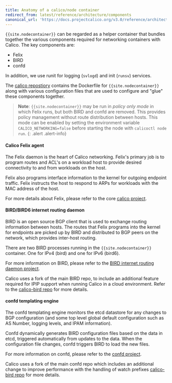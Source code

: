 ```yaml
---
title: Anatomy of a calico/node container
redirect_from: latest/reference/architecture/components
canonical_url: 'https://docs.projectcalico.org/v3.0/reference/architecture/components'
---
```


`{{site.nodecontainer}}` can be regarded as a helper container that bundles together the
various components required for networking containers with Calico.  The key
components are:

-  Felix
-  BIRD
-  confd

In addition, we use runit for logging (`svlogd`) and init (`runsv`) services.

The [calico repostiory](https://github.com/projectcalico/calico) contains the Dockerfile for `{{site.nodecontainer}}` along with various
configuration files that are used to configure and "glue" these components
together.

> **Note**: `{{site.nodecontainer}}` may be run in *policy only mode* in which Felix
> runs, but both BIRD and confd are removed.  This provides policy management
> without route distribution between hosts.  This mode can be enabled by
> setting the environment variable `CALICO_NETWORKING=false` before starting
> the node with `calicoctl node run`.
{: .alert .alert-info}


#### Calico Felix agent

The Felix daemon is the heart of Calico networking.  Felix's primary job is to
program routes and ACL's on a workload host to provide desired connectivity to
and from workloads on the host.

Felix also programs interface information to the kernel for outgoing endpoint
traffic. Felix instructs the host to respond to ARPs for workloads with the
MAC address of the host.

For more details about Felix, please refer to the core [calico project](https://github.com/projectcalico/felix).

#### BIRD/BIRD6 internet routing daemon

BIRD is an open source BGP client that is used to exchange routing information
between hosts.  The routes that Felix programs into the kernel for endpoints
are picked up by BIRD and distributed to BGP peers on the network, which
provides inter-host routing.

There are two BIRD processes running in the `{{site.nodecontainer}}` container.  One for
IPv4 (bird) and one for IPv6 (bird6).

For more information on BIRD, please refer to the [BIRD internet routing daemon project](http://bird.network.cz/).

Calico uses a fork of the main BIRD repo, to include an additional feature
required for IPIP support when running Calico in a cloud environment.  Refer
to the [calico-bird repo](https://github.com/projectcalico/calico-bird) for more details.

#### confd templating engine

The confd templating engine monitors the etcd datastore for any changes to BGP
configuration (and some top level global default configuration such as AS
Number, logging levels, and IPAM information).

Confd dynamically generates BIRD configuration files based on the data in etcd,
triggered automatically from updates to the data.  When the configuration file
changes, confd triggers BIRD to load the new files.

For more information on confd, please refer to the [confd project](https://github.com/kelseyhightower/confd).

Calico uses a fork of the main confd repo which includes an additional change
to improve performance with the handling of watch prefixes
[calico-bird repo](https://github.com/projectcalico/calico-bird) for more details.
